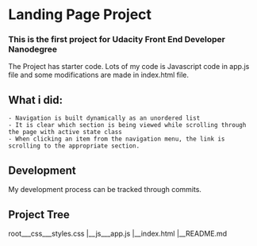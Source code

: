 # Landing Page Project
### This is the first project for Udacity Front End Developer Nanodegree
The Project has starter code. Lots of my code is Javascript code in app.js file and some modifications are made in index.html file.

## What i did:
    - Navigation is built dynamically as an unordered list
    - It is clear which section is being viewed while scrolling through the page with active state class
    - When clicking an item from the navigation menu, the link is scrolling to the appropriate section.

## Development
My development process can be tracked through commits.

## Project Tree
root___css___styles.css
    |__js___app.js
    |__index.html
    |__README.md
